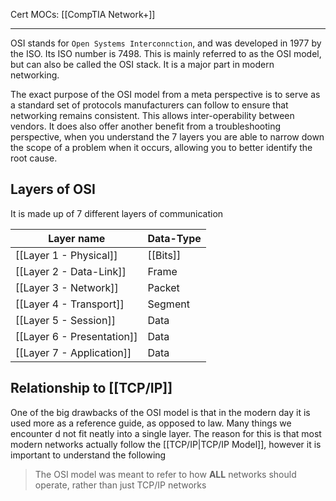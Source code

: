 Cert MOCs: [[CompTIA Network+]]

---
OSI stands for `Open Systems Interconnction`, and was developed in 1977 by the ISO. Its ISO number is 7498. This is mainly referred to as the OSI model, but can also be called the OSI stack. It is a major part in modern networking.

The exact purpose of the OSI model from a meta perspective is to serve as a standard set of protocols manufacturers can follow to ensure that networking remains consistent. This allows inter-operability between vendors. It does also offer another benefit from a troubleshooting perspective, when you understand the 7 layers you are able to narrow down the scope of a problem when it occurs, allowing you to better identify the root cause. 

## Layers of OSI
It is made up of 7 different layers of communication

| Layer name | Data-Type |
|------------|-----------|
|[[Layer 1 - Physical]]| [[Bits]] |
|[[Layer 2 - Data-Link]]| Frame |
|[[Layer 3 - Network]]| Packet |
|[[Layer 4 - Transport]]| Segment |
|[[Layer 5 - Session]]|Data|
|[[Layer 6 - Presentation]]| Data|
|[[Layer 7 - Application]]| Data |

## Relationship to [[TCP/IP]]
One of the big drawbacks of the OSI model is that in the modern day it is used more as a reference guide, as opposed to law. Many things we encounter d not fit neatly into a single layer. The reason for this is that most modern networks actually follow the [[TCP/IP|TCP/IP Model]], however it is important to understand the following

> The OSI model was meant to refer to how **ALL** networks should operate, rather than just TCP/IP networks


